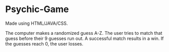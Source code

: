 # Psychic-Game

Made using HTML/JAVA/CSS. 

The computer makes a randomized guess A-Z. 
The user tries to match that guess before their 9 guesses run out. A successful match results in a win. If the guesses reach 0, the user losses. 

